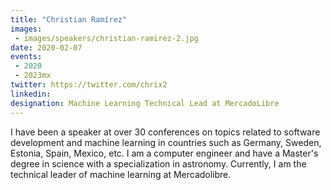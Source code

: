 ```yaml
---
title: "Christian Ramírez"
images:
 - images/speakers/christian-ramirez-2.jpg
date: 2020-02-07
events:
 - 2020
 - 2023mx
twitter: https://twitter.com/chrix2
linkedin:
designation: Machine Learning Technical Lead at MercadoLibre
---
```


I have been a speaker at over 30 conferences on topics related to software development and machine learning in countries such as Germany, Sweden, Estonia, Spain, Mexico, etc. I am a computer engineer and have a Master's degree in science with a specialization in astronomy. Currently, I am the technical leader of machine learning at Mercadolibre.
